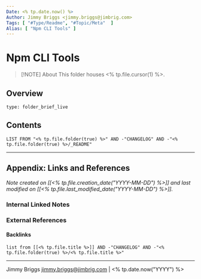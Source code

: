 ```yaml
---
Date: <% tp.date.now() %>
Author: Jimmy Briggs <jimmy.briggs@jimbrig.com>
Tags: [ "#Type/Readme", "#Topic/Meta"  ]
Alias: [ "Npm CLI Tools" ]
---
```


# Npm CLI Tools

> [!NOTE] About
> This folder houses <% tp.file.cursor(1) %>.

## Overview


```ccard
type: folder_brief_live
```
 

## Contents

```dataview
LIST FROM "<% tp.file.folder(true) %>" AND -"CHANGELOG" AND -"<% tp.file.folder(true) %>/_README"
```

***

## Appendix: Links and References

*Note created on [[<% tp.file.creation_date("YYYY-MM-DD") %>]] and last modified on [[<% tp.file.last_modified_date("YYYY-MM-DD") %>]].*

### Internal Linked Notes

### External References

#### Backlinks

```dataview
list from [[<% tp.file.title %>]] AND -"CHANGELOG" AND -"<% tp.file.folder(true) %>/<% tp.file.title %>"
```


***

Jimmy Briggs <jimmy.briggs@jimbrig.com> | <% tp.date.now("YYYY") %>
